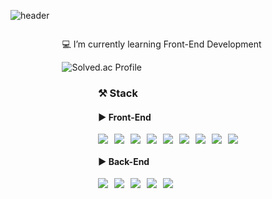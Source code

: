 ![header](https://capsule-render.vercel.app/api?type=waving&color=gradient&customColorList=10&height=200&text=Minhyuk's%20GITHUB&fontSize=50&animation=twinkling)

<div align=center>
  <!-- 왼쪽 소개 및 solved.ac 영역 -->
  <div style="display: inline-block; text-align: left; margin-right: 20px;">
    <p>💻 I’m currently learning Front-End Development</p>
    <img src="http://mazassumnida.wtf/api/v2/generate_badge?boj=labcs" alt="Solved.ac Profile" style="max-width: 150px; height: auto;"/>
  </div>
  
  <!-- 오른쪽 Stack 영역 -->
  <div style="display: inline-block; text-align: left;">
    <h3 style="max-width: 50%">⚒️ Stack</h3>
    <h4>▶️ Front-End</h4>
    <div style="display: flex; flex-wrap: wrap; gap: 10px;">
      <img src="https://img.shields.io/badge/HTML5-E34F26?style=flat-square&logo=html5&logoColor=white"/>
      <img src="https://img.shields.io/badge/CSS3-1572B6?style=flat-square&logo=css3&logoColor=white"/>
      <img src="https://img.shields.io/badge/JavaScript-F7DF1E?style=flat-square&logo=javascript&logoColor=black"/>
      <img src="https://img.shields.io/badge/React-61DAFB?style=flat-square&logo=React&logoColor=black"/>
      <img src="https://img.shields.io/badge/Typescript-3178C6?style=flat-square&logo=Typescript&logoColor=white"/>
      <img src="https://img.shields.io/badge/Next.js-000000?style=flat-square&logo=Next.js&logoColor=white"/>
      <img src="https://img.shields.io/badge/Tailwind CSS-06B6D4?style=flat-square&logo=Tailwind CSS&logoColor=white"/>
      <img src="https://img.shields.io/badge/Bootstrap-7952B3?style=flat-square&logo=bootstrap&logoColor=white"/>
      <img src="https://img.shields.io/badge/styled components-DB7093?style=flat-square&logo=styled-components&logoColor=white"/>
    </div>
    <h4>▶️ Back-End</h4>
    <div style="display: flex; flex-wrap: wrap; gap: 10px;">
      <img src="https://img.shields.io/badge/Node.js-339933?style=flat-square&logo=Node.js&logoColor=white"/>
      <img src="https://img.shields.io/badge/Express-000000?style=flat-square&logo=Express&logoColor=white"/>
      <img src="https://img.shields.io/badge/MongoDB-47A248?style=flat-square&logo=MongoDB&logoColor=white"/>
      <img src="https://img.shields.io/badge/MySQL-4479A1?style=flat-square&logo=MySQL&logoColor=white"/>
      <img src="https://img.shields.io/badge/Python-3776AB?style=flat-square&logo=Python&logoColor=white"/>
    </div>
  </div>
</div>
